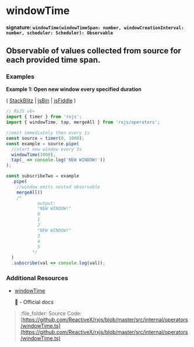 # windowTime

#### signature: `windowTime(windowTimeSpan: number, windowCreationInterval: number, scheduler: Scheduler): Observable`

## Observable of values collected from source for each provided time span.

### Examples

**Example 1: Open new window every specified duration**

\( [StackBlitz](https://stackblitz.com/edit/typescript-hkrjsc?file=index.ts&devtoolsheight=100) \| [jsBin](http://jsbin.com/mifayacoqo/1/edit?js,console) \| [jsFiddle](https://jsfiddle.net/btroncone/g04b3qeb/) \)

```javascript
// RxJS v6+
import { timer } from 'rxjs';
import { windowTime, tap, mergeAll } from 'rxjs/operators';

//emit immediately then every 1s
const source = timer(0, 1000);
const example = source.pipe(
  //start new window every 3s
  windowTime(3000),
  tap(_ => console.log('NEW WINDOW!'))
);

const subscribeTwo = example
  .pipe(
    //window emits nested observable
    mergeAll()
    /*
            output:
            "NEW WINDOW!"
            0
            1
            2
            "NEW WINDOW!"
            3
            4
            5
          */
  )
  .subscribe(val => console.log(val));
```

### Additional Resources

* [windowTime](https://rxjs.dev/api/operators/windowTime)

  :newspaper: - Official docs

> :file\_folder: Source Code: [https://github.com/ReactiveX/rxjs/blob/master/src/internal/operators/windowTime.ts](https://github.com/ReactiveX/rxjs/blob/master/src/internal/operators/windowTime.ts)

